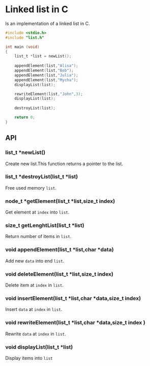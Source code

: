 # Linked list in C

Is an implementation of a linked list in C.

```c
#include <stdio.h>
#include "list.h"

int main (void)
{ 
    list_t *list = newList();
    
    appendElement(list,"Alisa");
    appendElement(list,"Bob");
    appendElement(list,"Julia");
    appendElement(list,"Mycha");
    displayList(list);

    rewriteElement(list,"John",3);
    displayList(list);
    
    destroyList(list);

    return 0;
}
```

## API

### list_t *newList() 
Create new list.This function returns a pointer to the list.

### list_t *destroyList(list_t *list) 
Free used memory `list`.

### node_t *getElement(list_t *list,size_t index) 
Get element at `index` into `list`.

### size_t getLenghtList(list_t *list)
Return number of items in `list`. 

### void appendElement(list_t *list,char *data)  
Add new `data` into end `list`.

### void deleteElement(list_t *list,size_t index) 
Delete item at `index` in `list`.

### void insertElement(list_t *list,char *data,size_t index)  
Insert `data` at `index` in `list`.

### void rewriteElement(list_t *list,char *data,size_t index ) 
Rewrite `data` at `index` in `list`. 

### void displayList(list_t *list)  
Display items into `list`
